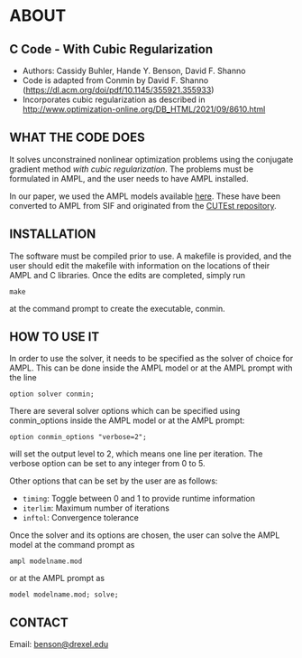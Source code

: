# ABOUT

## C Code - With Cubic Regularization

- Authors: Cassidy Buhler, Hande Y. Benson, David F. Shanno
- Code is adapted from Conmin by David F. Shanno (https://dl.acm.org/doi/pdf/10.1145/355921.355933)
- Incorporates cubic regularization as described in http://www.optimization-online.org/DB_HTML/2021/09/8610.html

## WHAT THE CODE DOES

It solves unconstrained nonlinear optimization problems using the conjugate gradient method *with cubic regularization*.  The problems must be formulated in AMPL, and the user needs to have AMPL installed.

In our paper, we used the AMPL models available [here](https://vanderbei.princeton.edu/ampl/nlmodels/cute/index.html). These have been converted to AMPL from SIF and originated from the [CUTEst repository](https://github.com/ralna/CUTEst).

## INSTALLATION

The software must be compiled prior to use.  A makefile is provided, and the user should edit the makefile with information on the locations of their AMPL and C libraries.  Once the edits are completed, simply run
```
make
```
at the command prompt to create the executable, conmin.

## HOW TO USE IT

In order to use the solver, it needs to be specified as the solver of choice for AMPL.  This can be done inside the AMPL model or at the AMPL prompt with the line
```
option solver conmin;
```

There are several solver options which can be specified using conmin_options inside the AMPL model or at the AMPL prompt:
```
option conmin_options "verbose=2";
```
will set the output level to 2, which means one line per iteration.  The verbose option can be set to any integer from 0 to 5.  

Other options that can be set by the user are as follows:
- `timing`: Toggle between 0 and 1 to provide runtime information
- `iterlim`: Maximum number of iterations
- `inftol`: Convergence tolerance

Once the solver and its options are chosen, the user can solve the AMPL model at the command prompt as 
```
ampl modelname.mod
```
or at the AMPL prompt as
```
model modelname.mod; solve;
```

## CONTACT
Email: benson@drexel.edu

